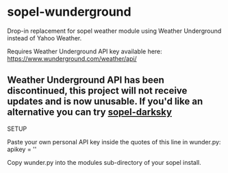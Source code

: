 # sopel-wunderground
Drop-in replacement for sopel weather module using Weather Underground instead of Yahoo Weather.

Requires Weather Underground API key available here: https://www.wunderground.com/weather/api/

## Weather Underground API has been discontinued, this project will not receive updates and is now unusable. If you'd like an alternative you can try [sopel-darksky](https://github.com/ktwilson86/sopel-darksky)

SETUP

Paste your own personal API key inside the quotes of this line in wunder.py:
apikey = ''

Copy wunder.py into the modules sub-directory of your sopel install.
